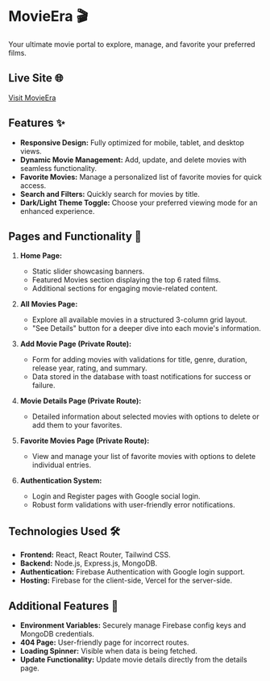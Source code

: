 # MovieEra 🎬  
Your ultimate movie portal to explore, manage, and favorite your preferred films.

## Live Site 🌐  
[Visit MovieEra](https://movie-era-dc403.web.app/)

## Features ✨  
- **Responsive Design:** Fully optimized for mobile, tablet, and desktop views.  
- **Dynamic Movie Management:** Add, update, and delete movies with seamless functionality.  
- **Favorite Movies:** Manage a personalized list of favorite movies for quick access.  
- **Search and Filters:** Quickly search for movies by title.  
- **Dark/Light Theme Toggle:** Choose your preferred viewing mode for an enhanced experience.  

## Pages and Functionality 📖  
1. **Home Page:**  
   - Static slider showcasing banners.  
   - Featured Movies section displaying the top 6 rated films.  
   - Additional sections for engaging movie-related content.  

2. **All Movies Page:**  
   - Explore all available movies in a structured 3-column grid layout.  
   - "See Details" button for a deeper dive into each movie's information.  

3. **Add Movie Page (Private Route):**  
   - Form for adding movies with validations for title, genre, duration, release year, rating, and summary.  
   - Data stored in the database with toast notifications for success or failure.  

4. **Movie Details Page (Private Route):**  
   - Detailed information about selected movies with options to delete or add them to your favorites.  

5. **Favorite Movies Page (Private Route):**  
   - View and manage your list of favorite movies with options to delete individual entries.  

6. **Authentication System:**  
   - Login and Register pages with Google social login.  
   - Robust form validations with user-friendly error notifications.  

## Technologies Used 🛠️  
- **Frontend:** React, React Router, Tailwind CSS.  
- **Backend:** Node.js, Express.js, MongoDB.  
- **Authentication:** Firebase Authentication with Google login support.  
- **Hosting:** Firebase for the client-side, Vercel for the server-side.  

## Additional Features 🚀  
- **Environment Variables:** Securely manage Firebase config keys and MongoDB credentials.  
- **404 Page:** User-friendly page for incorrect routes.  
- **Loading Spinner:** Visible when data is being fetched.  
- **Update Functionality:** Update movie details directly from the details page.  